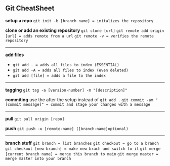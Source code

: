 
## Git CheatSheet

**setup a repo**
`git init -b [branch name] = initalizes the repository`

**clone or add an existing repository**
`git clone [url]`
`git remote add origin [url] = adds remote from a url`
`git remote -v = verifies the remote repository`

---

**add files**
- `git add . = adds all files to index (ESSENTIAL)`
- `git add -A = adds all files to index (even deleted)`
- `git add [file] = adds a file to the index`

---

**tagging**
`git tag -a [version-number] -m "[description]"`

**commiting**
use the after the setup instead of `git add .`
`git commit -am "[commit message]" = commit and stage your changes with a message`

---

**pull**
`git pull origin [repo]`

**push**
`git push -u [remote-name] ([branch-name]optional)`

------------------------------------------------------------------------------------

**branch stuff**
`git branch = list branches`
`git checkout = go to a branch`
`git checkout [new-branch] = make new brach and switch to it`
`git merge [current branch name] = merge this branch to main`
`git merge master = merge master into your branch`